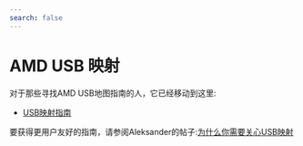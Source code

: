 ```yaml
---
search: false
---
```


# AMD USB 映射

对于那些寻找AMD USB地图指南的人，它已经移动到这里:

* [USB映射指南](https://sumingyd.github.io/OpenCore-Post-Install/usb/)

要获得更用户友好的指南，请参阅Aleksander的帖子:[为什么你需要关心USB映射](https://aplus.rs/2020/usb-mapping-why/)
